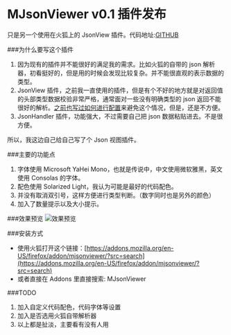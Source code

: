 MJsonViewer v0.1 插件发布
===

只是另一个使用在火狐上的 JsonView 插件。代码地址:[GITHUB](https://github.com/MikeCoder/MJsonViewer)

###为什么要写这个插件
1. 因为现有的插件并不能很好的满足我的需求。比如火狐的自带的 json 解析器，初看挺好的，但是用的时候会发现比较复杂。并不能很直观的表示数据的类型。
2. JsonView 插件，之前我一直使用的插件，但是有个不好的地方就是对返回值的头部类型数据校验非常严格，通常面对一些没有明确类型的 json 返回不能很好的解析。[之前也写过如何进行配置](https://mikecoder.cn/post/128)来避免这个情况，但是，还是不方便。
3. JsonHandler 插件，功能强大，不过需要自己把 json 数据粘贴进去。不是很方便。

所以，我这边自己给自己写了个 Json 视图插件。


###主要的功能点
1. 字体使用 Microsoft YaHei Mono，也就是传说中，中文使用微软雅黑，英文使用 Consolas 的字体。
2. 配色使用 Solarized Light，我认为可能是最好的代码配色。
3. 并没有取消双引号，这样方便进行类型判断。（数字同时也是另外的颜色）
4. 加入了数量提示以及大小提示。


###效果预览
![效果预览](https://addons.cdn.mozilla.net/user-media/previews/full/181/181520.png?modified=1484116882)

###安装方式
+ 使用火狐打开这个链接：[https://addons.mozilla.org/en-US/firefox/addon/mjsonviewer/?src=search](https://addons.mozilla.org/en-US/firefox/addon/mjsonviewer/?src=search)
+ 或者直接在 Addons 里直接搜索: MJsonViewer

###TODO
1. 加入自定义代码配色，代码字体等设置
2. 加入是否选用火狐自带解析器
3. 以上都是扯淡，主要看有没有人用
